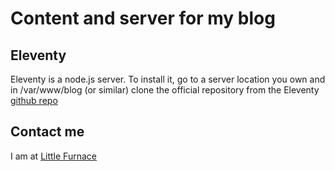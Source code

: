 # Content and server for my blog

## Eleventy

Eleventy is a node.js server. To install it, go to a server location you own and in /var/www/blog (or similar) clone the official repository from the Eleventy [github repo](https://github.com/11ty/eleventy-base-blog)

## Contact me

I am at [Little Furnace](http://littlefurnace.com) 
